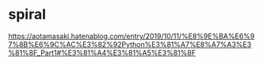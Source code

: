 # spiral
https://aotamasaki.hatenablog.com/entry/2019/10/11/%E8%9E%BA%E6%97%8B%E6%9C%AC%E3%82%92Python%E3%81%A7%E8%A7%A3%E3%81%8F_Part1#%E3%81%A4%E3%81%A5%E3%81%8F